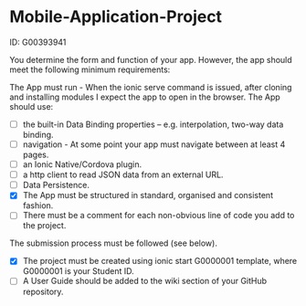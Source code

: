 # Mobile-Application-Project

ID: G00393941

You determine the form and function of your app. However, the app should meet the following
minimum requirements:

The App must run - When the ionic serve command is issued, after cloning and installing modules I expect the app to open in the browser.
The App should use:
- [ ] the built-in Data Binding properties – e.g. interpolation, two-way data binding.
- [ ] navigation - At some point your app must navigate between at least 4 pages.
- [ ] an Ionic Native/Cordova plugin.
- [ ] a http client to read JSON data from an external URL.
- [ ] Data Persistence.
- [x] The App must be structured in standard, organised and consistent fashion.
- [ ] There must be a comment for each non-obvious line of code you add to the project.

The submission process must be followed (see below).
  - [x] The project must be created using ionic start G0000001 template, where G0000001 is your Student ID.
  - [ ] A User Guide should be added to the wiki section of your GitHub repository.
